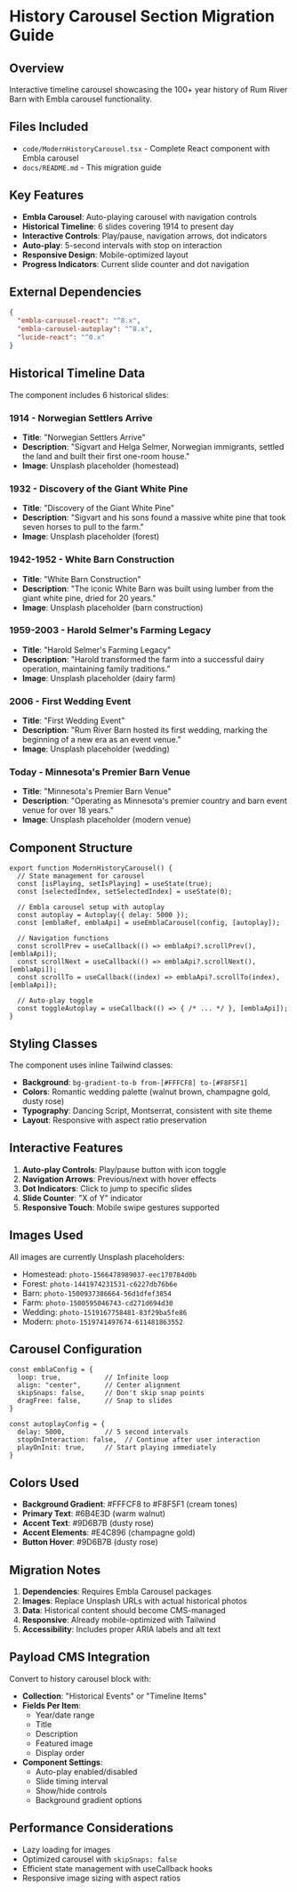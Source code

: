 # History Carousel Section Migration Guide

## Overview
Interactive timeline carousel showcasing the 100+ year history of Rum River Barn with Embla carousel functionality.

## Files Included
- `code/ModernHistoryCarousel.tsx` - Complete React component with Embla carousel
- `docs/README.md` - This migration guide

## Key Features
- **Embla Carousel**: Auto-playing carousel with navigation controls
- **Historical Timeline**: 6 slides covering 1914 to present day
- **Interactive Controls**: Play/pause, navigation arrows, dot indicators
- **Auto-play**: 5-second intervals with stop on interaction
- **Responsive Design**: Mobile-optimized layout
- **Progress Indicators**: Current slide counter and dot navigation

## External Dependencies
```json
{
  "embla-carousel-react": "^8.x",
  "embla-carousel-autoplay": "^8.x",
  "lucide-react": "^0.x"
}
```

## Historical Timeline Data
The component includes 6 historical slides:

### 1914 - Norwegian Settlers Arrive
- **Title**: "Norwegian Settlers Arrive"
- **Description**: "Sigvart and Helga Selmer, Norwegian immigrants, settled the land and built their first one-room house."
- **Image**: Unsplash placeholder (homestead)

### 1932 - Discovery of the Giant White Pine
- **Title**: "Discovery of the Giant White Pine"
- **Description**: "Sigvart and his sons found a massive white pine that took seven horses to pull to the farm."
- **Image**: Unsplash placeholder (forest)

### 1942-1952 - White Barn Construction
- **Title**: "White Barn Construction"
- **Description**: "The iconic White Barn was built using lumber from the giant white pine, dried for 20 years."
- **Image**: Unsplash placeholder (barn construction)

### 1959-2003 - Harold Selmer's Farming Legacy
- **Title**: "Harold Selmer's Farming Legacy"
- **Description**: "Harold transformed the farm into a successful dairy operation, maintaining family traditions."
- **Image**: Unsplash placeholder (dairy farm)

### 2006 - First Wedding Event
- **Title**: "First Wedding Event"
- **Description**: "Rum River Barn hosted its first wedding, marking the beginning of a new era as an event venue."
- **Image**: Unsplash placeholder (wedding)

### Today - Minnesota's Premier Barn Venue
- **Title**: "Minnesota's Premier Barn Venue"
- **Description**: "Operating as Minnesota's premier country and barn event venue for over 18 years."
- **Image**: Unsplash placeholder (modern venue)

## Component Structure
```tsx
export function ModernHistoryCarousel() {
  // State management for carousel
  const [isPlaying, setIsPlaying] = useState(true);
  const [selectedIndex, setSelectedIndex] = useState(0);
  
  // Embla carousel setup with autoplay
  const autoplay = Autoplay({ delay: 5000 });
  const [emblaRef, emblaApi] = useEmblaCarousel(config, [autoplay]);
  
  // Navigation functions
  const scrollPrev = useCallback(() => emblaApi?.scrollPrev(), [emblaApi]);
  const scrollNext = useCallback(() => emblaApi?.scrollNext(), [emblaApi]);
  const scrollTo = useCallback((index) => emblaApi?.scrollTo(index), [emblaApi]);
  
  // Auto-play toggle
  const toggleAutoplay = useCallback(() => { /* ... */ }, [emblaApi]);
}
```

## Styling Classes
The component uses inline Tailwind classes:
- **Background**: `bg-gradient-to-b from-[#FFFCF8] to-[#F8F5F1]`
- **Colors**: Romantic wedding palette (walnut brown, champagne gold, dusty rose)
- **Typography**: Dancing Script, Montserrat, consistent with site theme
- **Layout**: Responsive with aspect ratio preservation

## Interactive Features
1. **Auto-play Controls**: Play/pause button with icon toggle
2. **Navigation Arrows**: Previous/next with hover effects
3. **Dot Indicators**: Click to jump to specific slides
4. **Slide Counter**: "X of Y" indicator
5. **Responsive Touch**: Mobile swipe gestures supported

## Images Used
All images are currently Unsplash placeholders:
- Homestead: `photo-1566478989037-eec170784d0b`
- Forest: `photo-1441974231531-c6227db76b6e`
- Barn: `photo-1500937386664-56d1dfef3854`
- Farm: `photo-1500595046743-cd271d694d30`
- Wedding: `photo-1519167758481-83f29ba5fe86`
- Modern: `photo-1519741497674-611481863552`

## Carousel Configuration
```tsx
const emblaConfig = {
  loop: true,           // Infinite loop
  align: "center",      // Center alignment
  skipSnaps: false,     // Don't skip snap points
  dragFree: false,      // Snap to slides
}

const autoplayConfig = {
  delay: 5000,          // 5 second intervals
  stopOnInteraction: false,  // Continue after user interaction
  playOnInit: true,     // Start playing immediately
}
```

## Colors Used
- **Background Gradient**: #FFFCF8 to #F8F5F1 (cream tones)
- **Primary Text**: #6B4E3D (warm walnut)
- **Accent Text**: #9D6B7B (dusty rose)
- **Accent Elements**: #E4C896 (champagne gold)
- **Button Hover**: #9D6B7B (dusty rose)

## Migration Notes
1. **Dependencies**: Requires Embla Carousel packages
2. **Images**: Replace Unsplash URLs with actual historical photos
3. **Data**: Historical content should become CMS-managed
4. **Responsive**: Already mobile-optimized with Tailwind
5. **Accessibility**: Includes proper ARIA labels and alt text

## Payload CMS Integration
Convert to history carousel block with:
- **Collection**: "Historical Events" or "Timeline Items"
- **Fields Per Item**:
  - Year/date range
  - Title
  - Description
  - Featured image
  - Display order
- **Component Settings**:
  - Auto-play enabled/disabled
  - Slide timing interval
  - Show/hide controls
  - Background gradient options

## Performance Considerations
- Lazy loading for images
- Optimized carousel with `skipSnaps: false`
- Efficient state management with useCallback hooks
- Responsive image sizing with aspect ratios